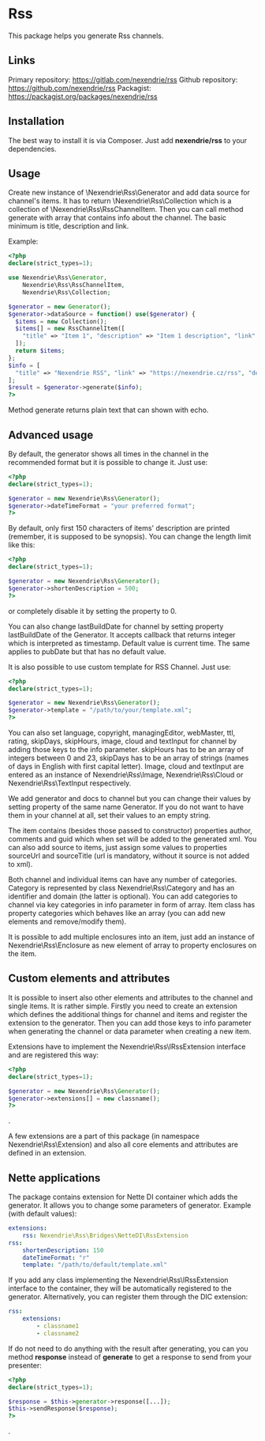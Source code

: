 Rss
===

This package helps you generate Rss channels.

Links
-----

Primary repository: https://gitlab.com/nexendrie/rss
Github repository: https://github.com/nexendrie/rss
Packagist: https://packagist.org/packages/nexendrie/rss

Installation
------------
The best way to install it is via Composer. Just add **nexendrie/rss** to your dependencies.

Usage
-----

Create new instance of \Nexendrie\Rss\Generator and add data source for channel's items. It has to return \Nexendrie\Rss\Collection which is a collection of \Nexendrie\Rss\RssChannelItem. Then you can call method generate with array that contains info about the channel. The basic minimum is title, description and link.

Example:

```php
<?php
declare(strict_types=1);

use Nexendrie\Rss\Generator,
    Nexendrie\Rss\RssChannelItem,
    Nexendrie\Rss\Collection;

$generator = new Generator();
$generator->dataSource = function() use($generator) {
  $items = new Collection();
  $items[] = new RssChannelItem([
    "title" => "Item 1", "description" => "Item 1 description", "link" => "https://nexendrie.cz/item1", "pubDate" => time()
  ]);
  return $items;
};
$info = [
  "title" => "Nexendrie RSS", "link" => "https://nexendrie.cz/rss", "description" => "News for package nexendrie/rss",
];
$result = $generator->generate($info);
?>
```

Method generate returns plain text that can shown with echo.

Advanced usage
--------------

By default, the generator shows all times in the channel in the recommended format but it is possible to change it. Just use:

```php
<?php
declare(strict_types=1);

$generator = new Nexendrie\Rss\Generator();
$generator->dateTimeFormat = "your preferred format";
?>
```

By default, only first 150 characters of items' description are printed (remember, it is supposed to be synopsis). You can change the length limit like this:

```php
<?php
declare(strict_types=1);

$generator = new Nexendrie\Rss\Generator();
$generator->shortenDescription = 500;
?>
```

or completely disable it by setting the property to 0.

You can also change lastBuildDate for channel by setting property lastBuildDate of the Generator. It accepts callback that returns integer which is interpreted as timestamp. Default value is current time. The same applies to pubDate but that has no default value.

It is also possible to use custom template for RSS Channel. Just use:

```php
<?php
declare(strict_types=1);

$generator = new Nexendrie\Rss\Generator();
$generator->template = "/path/to/your/template.xml";
?>
```

You can also set language, copyright, managingEditor, webMaster, ttl, rating, skipDays, skipHours, image, cloud and textInput for channel by adding those keys to the info parameter. skipHours has to be an array of integers between 0 and 23, skipDays has to be an array of strings (names of days in English with first capital letter). Image, cloud and textInput are entered as an instance of Nexendrie\Rss\Image, Nexendrie\Rss\Cloud or Nexendrie\Rss\TextInput respectively.

We add generator and docs to channel but you can change their values by setting property of the same name Generator. If you do not want to have them in your channel at all, set their values to an empty string.

The item contains (besides those passed to constructor) properties author, comments and guid which when set will be added to the generated xml. You can also add source to items, just assign some values to properties sourceUrl and sourceTitle (url is mandatory, without it source is not added to xml).

Both channel and individual items can have any number of categories. Category is represented by class Nexendrie\Rss\Category and has an identifier and domain (the latter is optional). You can add categories to channel via key categories in info parameter in form of array. Item class has property categories which behaves like an array (you can add new elements and remove/modify them).

It is possible to add multiple enclosures into an item, just add an instance of Nexendrie\Rss\Enclosure as new element of array to property enclosures on the item.

Custom elements and attributes
------------------------------

It is possible to insert also other elements and attributes to the channel and single items. It is rather simple. Firstly you need to create an extension which defines the additional things for channel and items and register the extension to the generator. Then you can add those keys to info parameter when generating the channel or data parameter when creating a new item.

Extensions have to implement the Nexendrie\Rss\IRssExtension interface and are registered this way:

```php
<?php
declare(strict_types=1);

$generator = new Nexendrie\Rss\Generator();
$generator->extensions[] = new classname();
?>
```

.

A few extensions are a part of this package (in namespace Nexendrie\Rss\Extension) and also all core elements and attributes are defined in an extension.

Nette applications
------------------

The package contains extension for Nette DI container which adds the generator. It allows you to change some parameters of generator. Example (with default values):

```yaml
extensions:
    rss: Nexendrie\Rss\Bridges\NetteDI\RssExtension
rss:
    shortenDescription: 150
    dateTimeFormat: "r"
    template: "/path/to/default/template.xml"
```

If you add any class implementing the Nexendrie\Rss\IRssExtension interface to the container, they will be automatically registered to the generator. Alternatively, you can register them through the DIC extension:

```yaml
rss:
    extensions:
        - classname1
        - classname2
```

If do not need to do anything with the result after generating, you can you method **response** instead of **generate** to get a response to send from your presenter:

```php
<?php
declare(strict_types=1);

$response = $this->generator->response([...]);
$this->sendResponse($response);
?>
```

.
